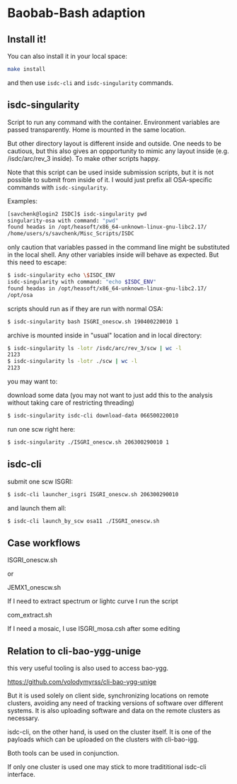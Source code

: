 # Baobab-Bash adaption

## Install it!

You can also install it in your local space:

```bash
make install
```

and then use `isdc-cli` and `isdc-singularity` commands.

## isdc-singularity

Script to run any command with the container.
Environment variables are passed transparently.
Home is mounted in the same location.

But other directory layout is different inside and outside. One needs to be cautious, but this also gives an oppportunity to mimic any layout inside (e.g. /isdc/arc/rev_3 inside). To make other scripts happy.

Note that this script can be used inside submission scripts, but it is not possible to submit from inside of it.
I would just prefix all OSA-specific commands with `isdc-singularity`.

Examples:

```bash
[savchenk@login2 ISDC]$ isdc-singularity pwd
singularity-osa with command: "pwd"
found headas in /opt/heasoft/x86_64-unknown-linux-gnu-libc2.17/
/home/users/s/savchenk/Misc_Scripts/ISDC
```

only caution that variables passed in the command line might be substituted in the local shell. Any other variables inside will behave as expected.
But this need to escape:

```bash
$ isdc-singularity echo \$ISDC_ENV
isdc-singularity with command: "echo $ISDC_ENV"
found headas in /opt/heasoft/x86_64-unknown-linux-gnu-libc2.17/
/opt/osa
```

scripts should run as if they are run with normal OSA:

```bash
$ isdc-singularity bash ISGRI_onescw.sh 190400220010 1
```

archive is mounted inside in "usual" location and in local directory:

```bash
$ isdc-singularity ls -lotr /isdc/arc/rev_3/scw | wc -l
2123
$ isdc-singularity ls -lotr ./scw | wc -l
2123
```

you may want to:
	
download some data (you may not want to just add this to the analysis without taking care of restricting threading)

```bash
$ isdc-singularity isdc-cli download-data 066500220010
```
run one scw right here:

```bash
$ isdc-singularity ./ISGRI_onescw.sh 206300290010 1
```
## isdc-cli

submit one scw ISGRI:

```bash
$ isdc-cli launcher_isgri ISGRI_onescw.sh 206300290010
```

and launch them all:

```bash
$ isdc-cli launch_by_scw osa11 ./ISGRI_onescw.sh
```

## Case workflows

ISGRI_onescw.sh

or

JEMX1_onescw.sh

If I need to extract spectrum or lightc curve I run the script

com_extract.sh

If I need a mosaic, I use ISGRI_mosa.csh after some editing


## Relation to cli-bao-ygg-unige

this very useful tooling is also used to access bao-ygg.

https://github.com/volodymyrss/cli-bao-ygg-unige

But it is used solely on client side, synchronizing locations on remote clusters, avoiding any need of tracking versions of software over different systems. It is also uploading software and data on the remote clusters as necessary.

isdc-cli, on the other hand, is used on the cluster itself. It is one of the payloads which can be uploaded on the clusters with cli-bao-igg.

Both tools can be used in conjunction.

If only one cluster is used one may stick to more tradititional isdc-cli interface.

